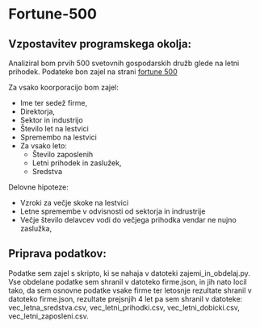 # Fortune-500

## Vzpostavitev programskega okolja:

Analiziral bom prvih 500 svetovnih gospodarskih družb glede na letni prihodek. Podateke bon zajel na strani
[fortune 500](https://fortune.com/global500/2019/search/)

Za vsako koorporacijo bom zajel:

* Ime ter sedež firme,
* Direktorja,
* Sektor in industrijo
* Število let na lestvici
* Spremembo na lestvici
* Za vsako leto:
    - Število zaposlenih
    - Letni prihodek in zaslužek,
    - Sredstva
    
Delovne hipoteze:

- Vzroki za večje skoke na lestvici
- Letne spremembe v odvisnosti od sektorja in indrustrije
- Večje število delavcev vodi do večjega prihodka vendar ne nujno zaslužka,

## Priprava podatkov:

Podatke sem zajel s skripto, ki se nahaja v datoteki zajemi_in_obdelaj.py.
Vse obdelane podatke sem shranil v datoteko firme.json, in jih nato locil tako, da sem osnovne podatke vsake firme ter letosnje rezultate shranil v datoteko firme.json, rezultate prejsnjih 4 let pa sem shranil v datoteke: vec_letna_sredstva.csv, vec_letni_prihodki.csv, vec_letni_dobicki.csv, vec_letni_zaposleni.csv.
   


